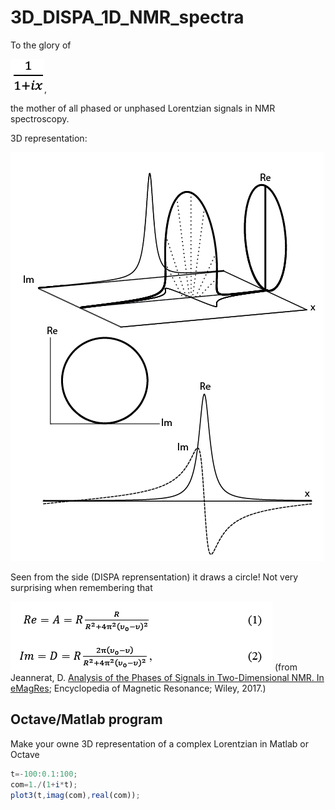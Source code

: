 # 3D_DISPA_1D_NMR_spectra

To the glory of 

![](eq.png),

the mother of all phased or unphased Lorentzian signals in NMR spectroscopy.


3D representation:

![](ima2.png)

Seen from the side (DISPA reprensentation) it draws a circle! 
Not very surprising when remembering that

![](eqcircl.png)
(from Jeannerat, D. [Analysis of the Phases of Signals in Two-Dimensional NMR. In eMagRes](https://archive-ouverte.unige.ch/unige:93864/ATTACHMENT01); Encyclopedia of Magnetic Resonance; Wiley, 2017.)

## Octave/Matlab program 
Make your owne 3D representation of a complex Lorentzian in Matlab or Octave
```octave
t=-100:0.1:100;
com=1./(1+i*t);
plot3(t,imag(com),real(com));
```
